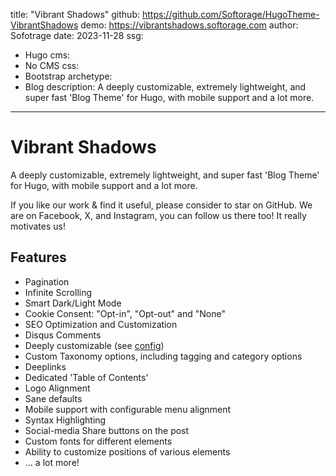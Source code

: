 title: "Vibrant Shadows"
github: https://github.com/Softorage/HugoTheme-VibrantShadows
demo: https://vibrantshadows.softorage.com
author: Sofotrage
date: 2023-11-28
ssg:
  - Hugo
cms:
  - No CMS
css:
  - Bootstrap 
archetype:
  - Blog
description: A deeply customizable, extremely lightweight, and super fast 'Blog Theme' for Hugo, with mobile support and a lot more.
---

# Vibrant Shadows

A deeply customizable, extremely lightweight, and super fast 'Blog Theme' for Hugo, with mobile support and a lot more.

If you like our work & find it useful, please consider to star on GitHub. We are on Facebook, X, and Instagram, you can follow us there too! It really motivates us!

## Features

* Pagination
* Infinite Scrolling
* Smart Dark/Light Mode
* Cookie Consent: "Opt-in", "Opt-out" and "None"
* SEO Optimization and Customization
* Disqus Comments
* Deeply customizable (see [config](https://github.com/Softorage/HugoTheme-VibrantShadows#configuration))
* Custom Taxonomy options, including tagging and category options
* Deeplinks
* Dedicated 'Table of Contents'
* Logo Alignment
* Sane defaults
* Mobile support with configurable menu alignment
* Syntax Highlighting
* Social-media Share buttons on the post
* Custom fonts for different elements
* Ability to customize positions of various elements
* ... a lot more!
